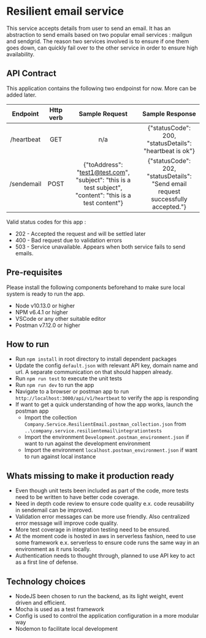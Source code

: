 Resilient email service 
=======================

This service accepts details from user to send an email. It has an abstraction to send emails based on two popular email services : mailgun and sendgrid. The reason two services involved is to ensure if one them goes down, can quickly fail over to the other service in order to ensure high availability.

## API Contract 

This application contains the following two endpoinst for now. More can be added later. 

| Endpoint | Http verb | Sample Request | Sample Response |
| :---: | :---: | :---: | :---: |
| /heartbeat | GET | n/a  | {"statusCode": 200, "statusDetails": "heartbeat is ok"} |
| /sendemail | POST | {"toAddress": "test1@test.com", "subject": "this is a test subject", "content": "this is a test content"}| {"statusCode": 202, "statusDetails": "Send email request successfully accepted."} |

Valid status codes for this app :  

* 202 - Accepted the request and will be settled later
* 400 - Bad request due to validation errors 
* 503 - Service unavailable. Appears when both service fails to send emails.

## Pre-requisites 

Please install the following components beforehand to make sure local system is ready to run the app. 

* Node v10.13.0 or higher
* NPM v6.4.1 or higher
* VSCode or any other suitable editor 
* Postman v7.12.0 or higher 


## How to run 

* Run `npm install` in root directory to install dependent packages 
* Update the config `default.json` with relevant API key, domain name and url. A separate communication on that should happen already. 
* Run `npm run test` to execute the unit tests 
* Run `npm run dev` to run the app 
* Navigate to a browser or postman app to run `http://localhost:3000/api/v1/heartbeat` to verify the app is responding 
* If want to get a quick understanding of how the app works, launch the postman app 
  * Import the collection `Company.Service.ResilientEmail.postman_collection.json` from `..\company.service.resilientemail\integrationtests`
  * Import the environment `Development.postman_environment.json` if want to run against the development environment 
  * Import the environment `localhost.postman_environment.json` if want to run against local instance 
  
  
 ## Whats missing to make it production ready 
  
 * Even though unit tests been included as part of the code, more tests need to be written to have better code coverage. 
 * Need in depth code review to ensure code quality e.x. code reusability in sendemail can be improved.  
 * Validation error messages can be more use friendly. Also centralized error message will improve code quality. 
 * More test coverage in integration testing need to be ensured. 
 * At the moment code is hosted in aws in serverless fashion, need to use some framework e.x. serverless to ensure code runs the same way in an environment as it runs locally. 
 * Authentication needs to thought through, planned to use API key to act as a first line of defense.
  
 ## Technology choices 
  
 * NodeJS been chosen to run the backend, as its light weight, event driven and efficient. 
 * Mocha is used as a test framework 
 * Config is used to control the application configuration in a more modular way
 * Nodemon to facilitate local development 
